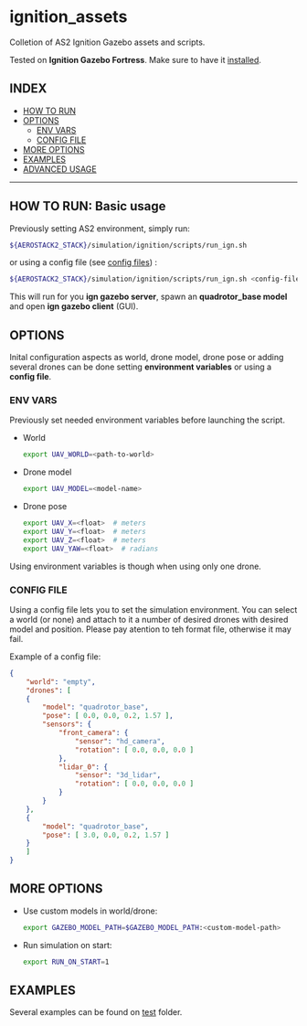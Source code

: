 # ignition_assets

Colletion of AS2 Ignition Gazebo assets and scripts. 

Tested on **Ignition Gazebo Fortress**. Make sure to have it [installed](https://gazebosim.org/docs/fortress/install_ubuntu).

## INDEX
- [HOW TO RUN](#how-to-run-basic-usage)
- [OPTIONS](#options)
    - [ENV VARS](#env-vars)
    - [CONFIG FILE](#config-file)
- [MORE OPTIONS](#more-options)
- [EXAMPLES](#examples)
- [ADVANCED USAGE](#advanced-usage)
---

## HOW TO RUN: Basic usage

Previously setting AS2 environment, simply run:
```bash
${AEROSTACK2_STACK}/simulation/ignition/scripts/run_ign.sh 
```

or using a config file (see [config files](#config-file)) :

```bash
${AEROSTACK2_STACK}/simulation/ignition/scripts/run_ign.sh <config-file>
```

This will run for you **ign gazebo server**, spawn an **quadrotor_base model** and open **ign gazebo client** (GUI).

## OPTIONS
Inital configuration aspects as world, drone model, drone pose or adding several drones can be done setting **environment variables** or using a **config file**.

### ENV VARS
Previously set needed environment variables before launching the script.

- World
    ```bash
    export UAV_WORLD=<path-to-world>
    ```
- Drone model
    ```bash
    export UAV_MODEL=<model-name>
    ```
- Drone pose
    ```bash
    export UAV_X=<float>  # meters
    export UAV_Y=<float>  # meters
    export UAV_Z=<float>  # meters
    export UAV_YAW=<float>  # radians
    ```

Using environment variables is though when using only one drone.

### CONFIG FILE
Using a config file lets you to set the simulation environment. You can select a world (or none) and attach to it a number of desired drones with desired model and position. Please pay atention to teh format file, otherwise it may fail.

Example of a config file:
```json
{
    "world": "empty",
    "drones": [
    {
        "model": "quadrotor_base",
        "pose": [ 0.0, 0.0, 0.2, 1.57 ],
        "sensors": {
            "front_camera": {
                "sensor": "hd_camera",
                "rotation": [ 0.0, 0.0, 0.0 ]
            },
            "lidar_0": {
                "sensor": "3d_lidar",
                "rotation": [ 0.0, 0.0, 0.0 ]
            }
        }
    },
    {
        "model": "quadrotor_base",
        "pose": [ 3.0, 0.0, 0.2, 1.57 ]
    }
    ]
}
```

## MORE OPTIONS
- Use custom models in world/drone:
    ```bash
    export GAZEBO_MODEL_PATH=$GAZEBO_MODEL_PATH:<custom-model-path>
    ```
- Run simulation on start:
    ```bash
    export RUN_ON_START=1
    ```

## EXAMPLES
Several examples can be found on [test](/tests) folder.
